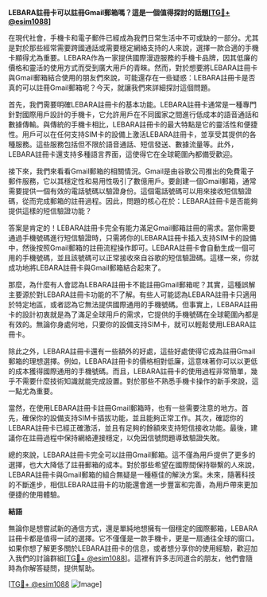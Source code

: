 **LEBARA註冊卡可以註冊Gmail郵箱嗎？這是一個值得探討的話題[[TG💪+ @esim1088](https://t.me/s/esim1088)]**

在現代社會，手機卡和電子郵件已經成為我們日常生活中不可或缺的一部分。尤其是對於那些經常需要跨國通話或需要穩定網絡支持的人來說，選擇一款合適的手機卡顯得尤為重要。LEBARA作為一家提供國際漫遊服務的手機卡品牌，因其低廉的價格和靈活的使用方式而受到廣大用戶的青睞。然而，對於想要將LEBARA註冊卡與Gmail郵箱結合使用的朋友們來說，可能還存在一些疑惑：LEBARA註冊卡是否真的可以註冊Gmail郵箱呢？今天，就讓我們來詳細探討這個問題。

首先，我們需要明確LEBARA註冊卡的基本功能。LEBARA註冊卡通常是一種專門針對國際用戶設計的手機卡，它允許用戶在不同國家之間進行低成本的語音通話和數據傳輸。與傳統的手機卡相比，LEBARA註冊卡的最大特點是它的靈活性和便捷性。用戶可以在任何支持SIM卡的設備上激活LEBARA註冊卡，並享受其提供的各種服務。這些服務包括但不限於語音通話、短信發送、數據流量等。此外，LEBARA註冊卡還支持多種語言界面，這使得它在全球範圍內都備受歡迎。

接下來，我們來看看Gmail郵箱的相關情況。Gmail是由谷歌公司推出的免費電子郵件服務，它以其穩定性和易用性吸引了數億用戶。要創建一個Gmail郵箱，通常需要提供一個有效的電話號碼以驗證身份。這個電話號碼可以用來接收短信驗證碼，從而完成郵箱的註冊過程。因此，問題的核心在於：LEBARA註冊卡是否能夠提供這樣的短信驗證功能？

答案是肯定的！LEBARA註冊卡完全有能力滿足Gmail郵箱註冊的需求。當你需要通過手機號碼進行短信驗證時，只需將你的LEBARA註冊卡插入支持SIM卡的設備中，然後按照Gmail郵箱的註冊流程操作即可。LEBARA註冊卡會自動生成一個可用的手機號碼，並且該號碼可以正常接收來自谷歌的短信驗證碼。這樣一來，你就成功地將LEBARA註冊卡與Gmail郵箱結合起來了。

那麼，為什麼有人會認為LEBARA註冊卡不能註冊Gmail郵箱呢？其實，這種誤解主要源於對LEBARA註冊卡功能的不了解。有些人可能認為LEBARA註冊卡只適用於特定地區，或者認為它無法提供國際通用的手機號碼。但事實上，LEBARA註冊卡的設計初衷就是為了滿足全球用戶的需求，它提供的手機號碼在全球範圍內都是有效的。無論你身處何地，只要你的設備支持SIM卡，就可以輕鬆使用LEBARA註冊卡。

除此之外，LEBARA註冊卡還有一些額外的好處，這些好處使得它成為註冊Gmail郵箱的理想選擇。例如，LEBARA註冊卡的價格相對低廉，這意味著你可以以更低的成本獲得國際通用的手機號碼。而且，LEBARA註冊卡的使用過程非常簡單，幾乎不需要什麼技術知識就能完成設置。對於那些不熟悉手機卡操作的新手來說，這一點尤為重要。

當然，在使用LEBARA註冊卡註冊Gmail郵箱時，也有一些需要注意的地方。首先，確保你的設備支持SIM卡插拔功能，並且能夠正常工作。其次，確認你的LEBARA註冊卡已經正確激活，並且有足夠的餘額來支持短信接收功能。最後，建議你在註冊過程中保持網絡連接穩定，以免因信號問題導致驗證失敗。

總的來說，LEBARA註冊卡完全可以註冊Gmail郵箱。這不僅為用戶提供了更多的選擇，也大大降低了註冊郵箱的成本。對於那些希望在國際間保持聯繫的人來說，LEBARA註冊卡與Gmail郵箱的組合無疑是一種極佳的解決方案。未來，隨著科技的不斷進步，相信LEBARA註冊卡的功能還會進一步豐富和完善，為用戶帶來更加便捷的使用體驗。

**結語**

無論你是想嘗試新的通信方式，還是單純地想擁有一個穩定的國際郵箱，LEBARA註冊卡都是值得一試的選擇。它不僅僅是一款手機卡，更是一扇通往全球的窗口。如果你想了解更多關於LEBARA註冊卡的信息，或者想分享你的使用經驗，歡迎加入我們的討論群組[[TG💪+ @esim1088](https://t.me/s/esim1088)]。這裡有許多志同道合的朋友，他們會隨時為你解答疑問，提供幫助。

[[TG💪+ @esim1088](https://t.me/s/esim1088) ![Image](https://i.postimg.cc/4NQfJmqS/Snipaste-2025-05-13-00-14-12.png)]